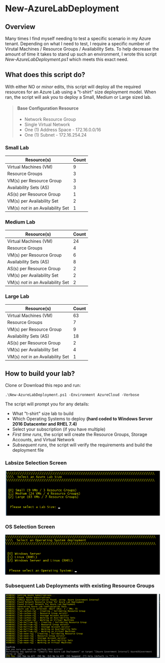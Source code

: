 # New-AzureLabDeployment

## Overview
Many times I find myself needing to test a specific scenario in my Azure tenant.  Depending on what I need to test, I require a specific number of Virutal Machines / Resource Groups / Availability Sets.  To help decrease the amount of time it takes to stand up such an environment, I wrote this script *New-AzureLabDeployment.ps1* which meets this exact need.

## What does this script do?
With either NO or *minor* edits, this script  will deploy all the required resources for an Azure Lab using a "t-shirt" size deployment model.  When ran, the script will ask you to deploy a Small, Medium or Large sized lab.

> #### Base Configuration Resource
> - Network Resource Group
> - Single Virtual Network
> - One (1) Address Space - 172.16.0.0/16
> - One (1) Subnet - 172.16.254.24

### **Small Lab**
| Resource(s) | Count |
| - | - |
| Virtual Machines (VM) | 9 |
| Resource Groups | 3 |
| VM(s) per Resource Group | 3 |
| Availability Sets (AS) | 3 |
| AS(s) per Resource Group | 1 |
| VM(s) per Availability Set | 2 |
| VM(s) *not* in an Availability Set | 1 |

### **Medium Lab**
| Resource(s) | Count |
| - | - |
| Virtual Machines (VM) | 24 |
| Resource Groups | 4 |
| VM(s) per Resource Group | 6 |
| Availability Sets (AS) | 8 |
| AS(s) per Resource Group | 2 |
| VM(s) per Availability Set | 2 |
| VM(s) *not* in an Availability Set | 2 |

### **Large Lab**
| Resource(s) | Count |
| - | - |
| Virtual Machines (VM) | 63 |
| Resource Groups | 7 |
| VM(s) per Resource Group | 9 |
| Availability Sets (AS) | 18 |
| AS(s) per Resource Group | 2 |
| VM(s) per Availability Set | 4 |
| VM(s) *not* in an Availability Set | 1 |

## How to build your lab?
Clone or Download this repo and run:

```
.\New-AzureLabDeployment.ps1 -Environment AzureCloud -Verbose
```

The script will prompt you for any details:
- What "t-shirt" size lab to build
- Which Operating Systems to deploy **(hard coded to Windows Server 2016 Datacenter and RHEL 7.4)**
- Select your subscription (if you have multiple)
- *First time runs*, the script will create the Resource Groups, Storage Accounts, and Virtual Network
- *Subsequent runs*, the script will verify the requirements and build the deployment file

### Labsize Selection Screen
![lab size](.\media\labsize.png)

### OS Selection Screen
![os](.\media\operatingsystems.png)

### Subsequent Lab Deployments with existing Resource Groups
![Verbose Output](.\media\verboseoutput.png)
